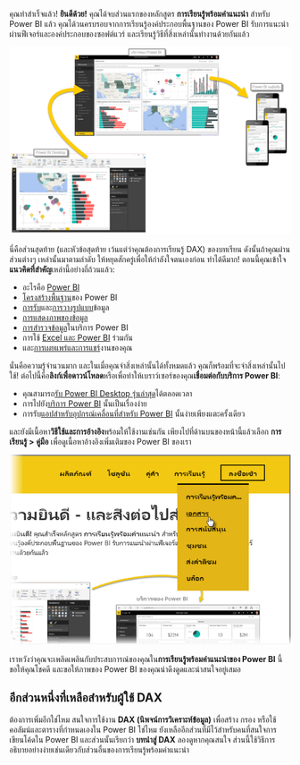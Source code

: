 คุณทำสำเร็จแล้ว! **ยินดีด้วย!** คุณได้จบส่วนแรกของหลักสูตร **การเรียนรู้พร้อมคำแนะนำ** สำหรับ Power BI แล้ว คุณได้วนครบรอบจากการเรียนรู้องค์ประกอบพื้นฐานของ Power BI รับการแนะนำผ่านฟีเจอร์และองค์ประกอบของซอฟต์แวร์ และเรียนรู้วิธีที่สิ่งเหล่านั้นทำงานด้วยกันแล้ว

![](media/6-5-guided-learning-completion/c0a0_2.png)

นี่คือส่วนสุดท้าย (และหัวข้อสุดท้าย เว้นแต่ว่าคุณต้องการเรียนรู้ DAX) ของบทเรียน ดังนั้นถ้าคุณผ่านส่วนต่างๆ เหล่านั้นมาตามลำดับ ให้หยุดสักครู่เพื่อให้กำลังใจตนเองก่อน ทำได้ดีมาก! ตอนนี้คุณเข้าใจ**แนวคิดที่สำคัญ**เหล่านี้อย่างถี่ถ้วนแล้ว:

* อะไรคือ [Power BI](../gettingstarted.yml#step-1)
* [โครงสร้างพื้นฐาน](../gettingstarted.yml#step-3)ของ Power BI
* [การรับ](../gettingdata.yml#step-3)และ[การวางรูปแบบ](../modeling.yml#step-1)ข้อมูล
* [การแสดงภาพของข้อมูล](../visualizations.yml#step-1)
* [การสำรวจข้อมูล](../exploringdata.yml#step-1)ในบริการ Power BI
* การใช้ [Excel และ Power BI](../powerbiandexcel.yml#step-1) ร่วมกัน
* และ[การเผยแพร่และการแชร์](../publishingandsharing.yml#step-1)งานของคุณ

นั่นคือความรู้จำนวนมาก และในเมื่อคุณจำสิ่งเหล่านั้นได้ทั้งหมดแล้ว คุณก็พร้อมที่จะจำสิ่งเหล่านั้นไปใช้! ต่อไปนี้คือ**ลิงก์เพื่อดาวน์โหลด**หรือเพื่อทำให้เบราว์เซอร์ของคุณ**เชื่อมต่อกับบริการ Power BI**:

* คุณสามารถ[รับ Power BI Desktop รุ่นล่าสุด](https://powerbi.microsoft.com/desktop)ได้ตลอดเวลา
* การไปยัง[บริการ Power BI](https://powerbi.microsoft.com/) นั้นเป็นเรื่องง่าย
* การรับ[แอปสำหรับอุปกรณ์เคลื่อนที่สำหรับ Power BI](https://powerbi.microsoft.com/mobile/) นั้นง่ายเพียงแตะครั้งเดียว

และยังมีเนื้อหา**วิธีใช้และการอ้างอิง**พร้อมให้ใช้งานเช่นกัน เพียงไปที่ด้านบนของหน้านี้แล้วเลือก **การเรียนรู้ > คู่มือ** เพื่อดูเนื้อหาอ้างอิงเพิ่มเติมของ Power BI ของเรา

![](media/6-5-guided-learning-completion/6-5_1.png)

เราหวังว่าคุณจะเพลิดเพลินกับประสบการณ์ของคุณใน**การเรียนรู้พร้อมคำแนะนำของ Power BI** นี้ ขอให้คุณโชคดี และขอให้ภาพของ Power BI ของคุณน่าดึงดูดและน่าสนใจอยู่เสมอ

## <a name="one-more-section-for-dax-users"></a>อีกส่วนหนึ่งที่เหลือสำหรับผู้ใช้ DAX
ต้องการเพิ่มอีกใช่ไหม สนใจการใช้งาน **DAX (นิพจน์การวิเคราะห์ข้อมูล)** เพื่อสร้าง กรอง หรือใช้คอลัมน์และตารางที่กำหนดเองใน Power BI ใช่ไหม ยังเหลืออีกส่วนที่มีไว้สำหรับคนที่สนใจการเขียนโค้ดใน Power BI และส่วนนั้นเรียกว่า **บทนำสู่ DAX** ลองดูหากคุณสนใจ ส่วนนี้ใช้วิธีการอธิบายอย่างง่ายเช่นเดียวกับส่วนอื่นของการเรียนรู้พร้อมคำแนะนำ

